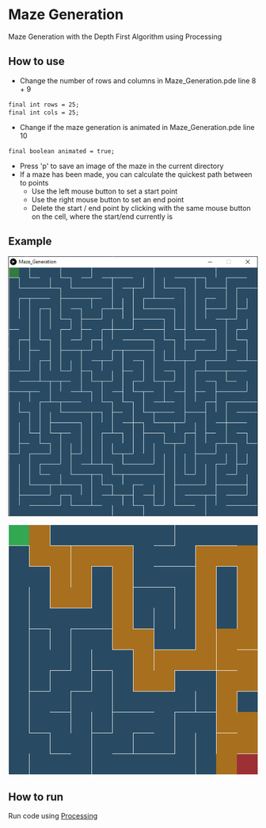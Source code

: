 # Maze Generation
 Maze Generation with the Depth First Algorithm using Processing

## How to use

- Change the number of rows and columns in Maze_Generation.pde line 8 + 9

```processing
final int rows = 25;
final int cols = 25;
```
- Change if the maze generation is animated in Maze_Generation.pde line 10

```processing
final boolean animated = true;
```
- Press 'p' to save an image of the maze in the current directory
- If a maze has been made, you can calculate the quickest path between to points
  - Use the left mouse button to set a start point
  - Use the right mouse button to set an end point
  - Delete the start / end point by clicking with the same mouse button on the cell, where the start/end currently is

## Example

![Alt Text](/example.png)

![Alt Text](/maze-0372.png)

## How to run
Run code using [Processing](https://processing.org/)
